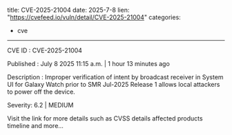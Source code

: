  
title: CVE-2025-21004
date: 2025-7-8
lien: "https://cvefeed.io/vuln/detail/CVE-2025-21004"
categories:
  - cve
---

CVE ID : CVE-2025-21004

Published :  July 8
2025
11:15 a.m. | 1 hour
13 minutes ago

Description : Improper verification of intent by broadcast receiver in System UI for Galaxy Watch prior to SMR Jul-2025 Release 1 allows local attackers to power off the device.

Severity: 6.2 | MEDIUM

Visit the link for more details
such as CVSS details
affected products
timeline
and more...
